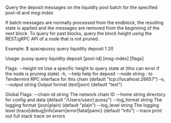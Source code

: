 Query the deposit messages on the liquidity pool batch for the specified pool-id and msg-index

If batch messages are normally processed from the endblock,
the resulting state is applied and the messages are removed from the beginning of the next block.
To query for past blocks, query the block height using the REST/gRPC API of a node that is not pruned.

Example:
$ spacepussy query liquidity deposit 1 20

Usage:
  pussy query liquidity deposit [pool-id] [msg-index] [flags]

Flags:
      --height int      Use a specific height to query state at (this can error if the node is pruning state)
  -h, --help            help for deposit
      --node string     <host>:<port> to Tendermint RPC interface for this chain (default "tcp://localhost:26657")
  -o, --output string   Output format (text|json) (default "text")

Global Flags:
      --chain-id string     The network chain ID
      --home string         directory for config and data (default "/Users/user//.pussy")
      --log_format string   The logging format (json|plain) (default "plain")
      --log_level string    The logging level (trace|debug|info|warn|error|fatal|panic) (default "info")
      --trace               print out full stack trace on errors
